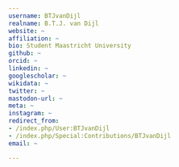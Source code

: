 ```yaml
---
username: BTJvanDijl
realname: B.T.J. van Dijl
website: ~
affiliation: ~
bio: Student Maastricht University
github: ~
orcid: ~
linkedin: ~
googlescholar: ~
wikidata: ~
twitter: ~
mastodon-url: ~
meta: ~
instagram: ~
redirect_from:
- /index.php/User:BTJvanDijl
- /index.php/Special:Contributions/BTJvanDijl
email: ~

---
```

